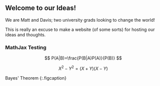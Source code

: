 ## Welcome to our Ideas!

We are Matt and Davis; two university grads looking to change the world!

This is really an excuse to make a website (of some sorts) for hosting our ideas and thoughts. 

### MathJax Testing

$$
P(A|B)=\frac{P(B|A)P(A)}{P(B)}
$$

$$
X^{2} - Y^{2} = (X+Y)(X-Y)
$$

Bayes' Theorem
{:.figcaption}

